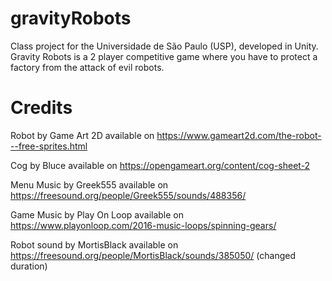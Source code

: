 # gravityRobots
Class project for the Universidade de São Paulo (USP), developed in Unity. Gravity Robots is a 2 player competitive game where you have to protect a factory from the attack of evil robots.

# Credits

Robot by Game Art 2D
available on https://www.gameart2d.com/the-robot---free-sprites.html

Cog by Bluce
available on https://opengameart.org/content/cog-sheet-2

Menu Music by Greek555
available on https://freesound.org/people/Greek555/sounds/488356/

Game Music by Play On Loop
available on https://www.playonloop.com/2016-music-loops/spinning-gears/

Robot sound by MortisBlack
available on https://freesound.org/people/MortisBlack/sounds/385050/
(changed duration)